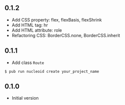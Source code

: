 ## 0.1.2
- Add CSS property: flex, flexBasis, flexShrink
- Add HTML tag: hr
- Add HTML attribute: role
- Refactoring CSS: BorderCSS.none, BorderCSS.inherit

## 0.1.1
- Add class `Route`
```
$ pub run nucleoid create your_project_name
```

## 0.1.0
- Initial version
